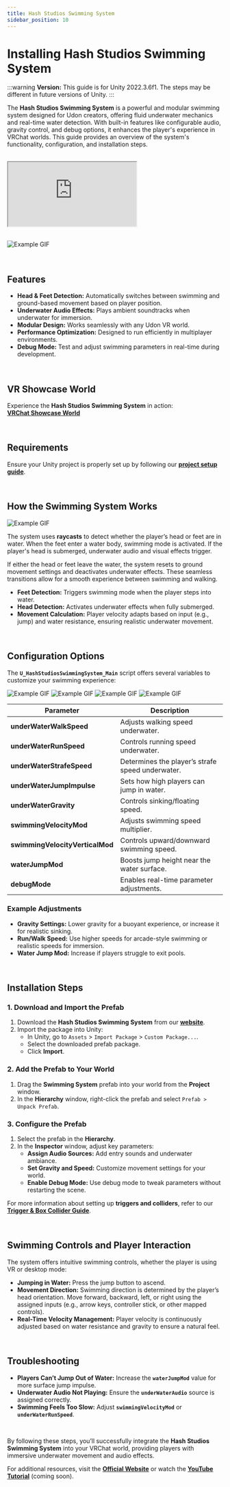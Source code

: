 ```yaml
---
title: Hash Studios Swimming System
sidebar_position: 10
---
```


# Installing Hash Studios Swimming System

:::warning
**Version:** This guide is for Unity 2022.3.6f1. The steps may be different in future versions of Unity.
:::

The **Hash Studios Swimming System** is a powerful and modular swimming system designed for Udon creators, offering fluid underwater mechanics and real-time water detection. With built-in features like configurable audio, gravity control, and debug options, it enhances the player's experience in VRChat worlds. This guide provides an overview of the system's functionality, configuration, and installation steps.

<br/>

<div class="responsive-video">
  <iframe src="https://www.youtube.com/embed/bWR7WzTJikI" allow="accelerometer; autoplay; encrypted-media; gyroscope; picture-in-picture" allowfullscreen></iframe>
</div>

<br/>

![Example GIF](/img/productshowcases/HashStudiosSwimmingSystem.gif)

<br/>

## Features

- **Head & Feet Detection:** Automatically switches between swimming and ground-based movement based on player position.
- **Underwater Audio Effects:** Plays ambient soundtracks when underwater for immersion.
- **Modular Design:** Works seamlessly with any Udon VR world.
- **Performance Optimization:** Designed to run efficiently in multiplayer environments.
- **Debug Mode:** Test and adjust swimming parameters in real-time during development.

<br/>

## VR Showcase World

Experience the **Hash Studios Swimming System** in action:  
**[VRChat Showcase World](https://vrchat.com/home/world/wrld_db0aeaaf-f20d-4dc9-800d-0a59e244635f)**

<br/>

## Requirements

Ensure your Unity project is properly set up by following our **[project setup guide](/docs/general-concepts/settingupudon)**.

<br/>

## How the Swimming System Works

![Example GIF](/img/producteditors/HSSwimmingSys-BOOTH-1.2.png)

The system uses **raycasts** to detect whether the player’s head or feet are in water. When the feet enter a water body, swimming mode is activated. If the player's head is submerged, underwater audio and visual effects trigger. 

If either the head or feet leave the water, the system resets to ground movement settings and deactivates underwater effects. These seamless transitions allow for a smooth experience between swimming and walking.

- **Feet Detection:** Triggers swimming mode when the player steps into water.
- **Head Detection:** Activates underwater effects when fully submerged.
- **Movement Calculation:** Player velocity adapts based on input (e.g., jump) and water resistance, ensuring realistic underwater movement.

<br/>

## Configuration Options

The **`U_HashStudiosSwimmingSystem_Main`** script offers several variables to customize your swimming experience:

<div class="image35-left">
   
   ![Example GIF](/img/producteditors/HSSwimmingSys-BOOTH-4.png)
   ![Example GIF](/img/producteditors/HSSwimmingSys-BOOTH-5.png)
   ![Example GIF](/img/producteditors/HSSwimmingSys-BOOTH-6.png)
   ![Example GIF](/img/producteditors/HSSwimmingSys-BOOTH-7.png)

</div>

| **Parameter**               | **Description**                                              |
|-----------------------------|--------------------------------------------------------------|
| **underWaterWalkSpeed**      | Adjusts walking speed underwater.                            |
| **underWaterRunSpeed**       | Controls running speed underwater.                           |
| **underWaterStrafeSpeed**    | Determines the player’s strafe speed underwater.             |
| **underWaterJumpImpulse**    | Sets how high players can jump in water.                     |
| **underWaterGravity**        | Controls sinking/floating speed.                             |
| **swimmingVelocityMod**      | Adjusts swimming speed multiplier.                           |
| **swimmingVelocityVerticalMod** | Controls upward/downward swimming speed.                 |
| **waterJumpMod**             | Boosts jump height near the water surface.                   |
| **debugMode**                | Enables real-time parameter adjustments.                    |

### Example Adjustments

- **Gravity Settings:** Lower gravity for a buoyant experience, or increase it for realistic sinking.
- **Run/Walk Speed:** Use higher speeds for arcade-style swimming or realistic speeds for immersion.
- **Water Jump Mod:** Increase if players struggle to exit pools.

<br/>

## Installation Steps

### 1. Download and Import the Prefab

1. Download the **Hash Studios Swimming System** from our **[website](https://hashstudiosllc.com/prefabname)**.
2. Import the package into Unity:
   - In Unity, go to `Assets` > `Import Package` > `Custom Package...`.
   - Select the downloaded prefab package.
   - Click **Import**.

### 2. Add the Prefab to Your World

1. Drag the **Swimming System** prefab into your world from the **Project** window.
2. In the **Hierarchy** window, right-click the prefab and select `Prefab > Unpack Prefab`.

### 3. Configure the Prefab

1. Select the prefab in the **Hierarchy**.
2. In the **Inspector** window, adjust key parameters:
   - **Assign Audio Sources:** Add entry sounds and underwater ambiance.
   - **Set Gravity and Speed:** Customize movement settings for your world.
   - **Enable Debug Mode:** Use debug mode to tweak parameters without restarting the scene.

For more information about setting up **triggers and colliders**, refer to our **[Trigger & Box Collider Guide](/docs/general-concepts/triggerbox/)**.

<br/>

## Swimming Controls and Player Interaction

The system offers intuitive swimming controls, whether the player is using VR or desktop mode:

- **Jumping in Water:** Press the jump button to ascend.
- **Movement Direction:** Swimming direction is determined by the player’s head orientation. Move forward, backward, left, or right using the assigned inputs (e.g., arrow keys, controller stick, or other mapped controls).
- **Real-Time Velocity Management:** Player velocity is continuously adjusted based on water resistance and gravity to ensure a natural feel.

<br/>

## Troubleshooting

- **Players Can’t Jump Out of Water:** Increase the **`waterJumpMod`** value for more surface jump impulse.
- **Underwater Audio Not Playing:** Ensure the **`underWaterAudio`** source is assigned correctly.
- **Swimming Feels Too Slow:** Adjust **`swimmingVelocityMod`** or **`underWaterRunSpeed`**.

<br/>

By following these steps, you’ll successfully integrate the **Hash Studios Swimming System** into your VRChat world, providing players with immersive underwater movement and audio effects. 

For additional resources, visit the **[Official Website](https://hashstudiosllc.com/prefabname)** or watch the **[YouTube Tutorial](#)** (coming soon).
